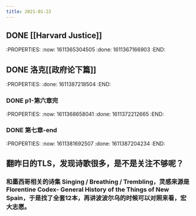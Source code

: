```yaml
---
title: 2021-01-23
---
```


## DONE [[Harvard Justice]]
:PROPERTIES:
:now: 1611365304505
:done: 1611367166903
:END:
## DONE 洛克[[政府论下篇]] 
:PROPERTIES:
:done: 1611387218504
:END:
### DONE  p1-第六章完
:PROPERTIES:
:now: 1611368658041
:done: 1611372212665
:END:
### DONE  第七章-end
:PROPERTIES:
:now: 1611381692507
:done: 1611387204234
:END:
## 翻昨日的TLS，发现诗歌很多，是不是关注不够呢？
### 和墨西哥相关的诗集 Singing / Breathing / Trembling，灵感来源是 Florentine Codex- General History of the Things of New Spain，于是找了全套12本，再讲波波尔乌的时候可以对照来看，宏大志愿。
